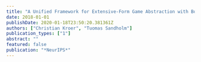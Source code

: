 ```yaml
---
title: "A Unified Framework for Extensive-Form Game Abstraction with Bounds"
date: 2018-01-01
publishDate: 2020-01-18T23:50:20.381361Z
authors: ["Christian Kroer", "Tuomas Sandholm"]
publication_types: ["1"]
abstract: ""
featured: false
publication: "*NeurIPS*"
---
```


